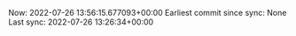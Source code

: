 Now: 2022-07-26 13:56:15.677093+00:00 Earliest commit since sync: None Last sync: 2022-07-26 13:26:34+00:00

